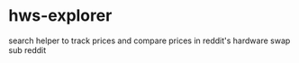 # hws-explorer
search helper to track prices and compare prices in reddit's hardware swap sub reddit
